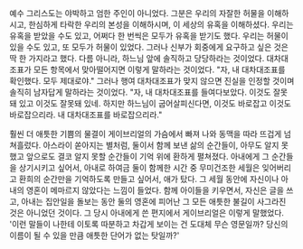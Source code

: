예수 그리스도는 야박하고 엄한 주인이 아니었다. 그분은 우리의 자잘한 허물을 이해하시고, 한심하게 타락한 우리의 본성을 이해하시며, 이 세상의 유혹을 이해하셨다. 우리는 유혹을 받았을 수도 있고, 어쩌다 한 번씩은 모두가 유혹을 받기도 했다. 우리는 허물이 있을 수도 있고, 또 모두가 허물이 있었다. 그러나 신부가 회중에게 요구하고 싶은 것은 딱 한 가지라고 했다. 다름 아니라, 하느님 앞에 솔직하고 당당하라는 것이었다. 대차대조표가 모든 항목에서 맞아떨어지면 이렇게 말하라는 것이었다.
"자, 내 대차대조표를 확인했다. 모두 제대로야."
그러나 행여 대차대조표가 맞지 않으면 진실을 인정할 것이며 솔직히 남자답게 말하라는 것이었다.
"자, 내 대차대조표를 들여다보았다. 이것도 잘못돼 있고 이것도 잘못돼 있네. 하지만 하느님이 굽어살피신다면, 이것도 바로잡고 이것도 바로잡으리라. 내 대차대조표를 바로잡으리라."

훨씬 더 애틋한 기쁨의 물결이 게이브리얼의 가슴에서 빠져 나와 동맥을 따라 뜨겁게 넘쳐흘렀다. 아스라이 쏟아지는 별처럼, 둘이서 함께 보낸 삶의 순간들이, 아무도 알지 못했고 앞으로도 결코 알지 못할 순간들이 기억 위에 환하게 펼쳐졌다. 아내에게 그 순간들을 상기시키고 싶어서, 아내로 하여금 둘이 함께한 시간 중 무미건조한 세월은 잊어버리고 환희의 순간만을 기억하도록 만들고 싶어서, 애가 탔다. 그 세월 동안에 자신이나 아내의 영혼이 메마르지 않았다는 느낌이 들었다. 함께 아이들을 키우면서, 자신은 글을 쓰고, 아내는 집안일을 돌보는 동안 둘의 영혼에 피어난 그 모든 애틋한 불길이 사그라진 것은 아니었던 것이다. 그 당시 아내에게 쓴 편지에서 게이브리얼은 이렇게 말했었다. '이런 말들이 나한테 이토록 따분하고 차갑게 보이는 건 도대체 무슨 영문일까? 당신의 이름이 될 수 있을 만큼 애틋한 단어가 없는 탓일까?'
